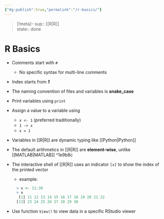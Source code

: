 ```yaml
---
{"dg-publish":true,"permalink":"/r-basics/"}
---
```


> [!meta]-
sup:: [[R|R]]  
state:: done

# R Basics

* Comments start with `#`
    * No specific syntax for multi-line comments
* Index starts from ***1***
* The naming convention of files and variables is **snake_case**
* Print variables using `print`
* Assign a value to a variable using
    * `x <- 1` (preferred traditionally)
    * `1 -> x`
    * `x = 1`
* Variables in [[R|R]] are dynamic typing like [[Python|Python]]
* The default arithmetics in [[R|R]] are **element-wise**, unlike [[MATLAB|MATLAB]] ^1e9b8c
* The interactive shell of [[R|R]] uses an indicator `[x]` to show the index of the printed vector
    * example:
  
  ```R
    > x <- 11:30
    > x
     [1] 11 12 13 14 15 16 17 18 19 20 21 22
    [13] 23 24 25 26 27 28 29 30
    ```
- Use function `View()` to view data in a specific RStudio viewer
